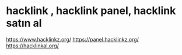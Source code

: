 # hacklink , hacklink panel, hacklink satın al
https://www.hacklinkz.org/
https://panel.hacklinkz.org/
https://hacklinkal.org/
